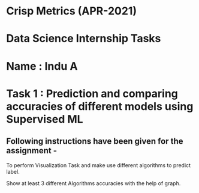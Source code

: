 # Crisp Metrics (APR-2021)

# Data Science Internship Tasks
# Name : Indu A
# Task 1 : Prediction and comparing accuracies of different models using Supervised ML

## Following instructions have been given for the assignment -   

To perform Visualization Task and make use different algorithms to
predict label.

Show at least 3 different Algorithms accuracies with the help of
graph.

